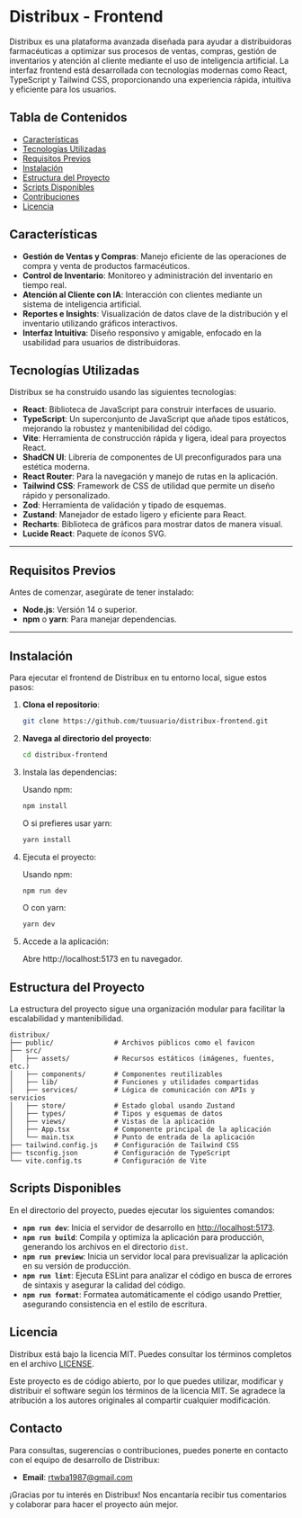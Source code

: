 # Distribux - Frontend

Distribux es una plataforma avanzada diseñada para ayudar a distribuidoras farmacéuticas a optimizar sus procesos de ventas, compras, gestión de inventarios y atención al cliente mediante el uso de inteligencia artificial. La interfaz frontend está desarrollada con tecnologías modernas como React, TypeScript y Tailwind CSS, proporcionando una experiencia rápida, intuitiva y eficiente para los usuarios.

## Tabla de Contenidos

- [Características](#características)
- [Tecnologías Utilizadas](#tecnologías-utilizadas)
- [Requisitos Previos](#requisitos-previos)
- [Instalación](#instalación)
- [Estructura del Proyecto](#estructura-del-proyecto)
- [Scripts Disponibles](#scripts-disponibles)
- [Contribuciones](#contribuciones)
- [Licencia](#licencia)

## Características

- **Gestión de Ventas y Compras**: Manejo eficiente de las operaciones de compra y venta de productos farmacéuticos.
- **Control de Inventario**: Monitoreo y administración del inventario en tiempo real.
- **Atención al Cliente con IA**: Interacción con clientes mediante un sistema de inteligencia artificial.
- **Reportes e Insights**: Visualización de datos clave de la distribución y el inventario utilizando gráficos interactivos.
- **Interfaz Intuitiva**: Diseño responsivo y amigable, enfocado en la usabilidad para usuarios de distribuidoras.

## Tecnologías Utilizadas

Distribux se ha construido usando las siguientes tecnologías:

- **React**: Biblioteca de JavaScript para construir interfaces de usuario.
- **TypeScript**: Un superconjunto de JavaScript que añade tipos estáticos, mejorando la robustez y mantenibilidad del código.
- **Vite**: Herramienta de construcción rápida y ligera, ideal para proyectos React.
- **ShadCN UI**: Librería de componentes de UI preconfigurados para una estética moderna.
- **React Router**: Para la navegación y manejo de rutas en la aplicación.
- **Tailwind CSS**: Framework de CSS de utilidad que permite un diseño rápido y personalizado.
- **Zod**: Herramienta de validación y tipado de esquemas.
- **Zustand**: Manejador de estado ligero y eficiente para React.
- **Recharts**: Biblioteca de gráficos para mostrar datos de manera visual.
- **Lucide React**: Paquete de íconos SVG.

---

## Requisitos Previos

Antes de comenzar, asegúrate de tener instalado:

- **Node.js**: Versión 14 o superior.
- **npm** o **yarn**: Para manejar dependencias.

---

## Instalación

Para ejecutar el frontend de Distribux en tu entorno local, sigue estos pasos:

1. **Clona el repositorio**:

    ```bash
    git clone https://github.com/tuusuario/distribux-frontend.git
    ```

2. **Navega al directorio del proyecto**:

    ```bash
    cd distribux-frontend
    ```

3. Instala las dependencias:

    Usando npm:

    ```bash
    npm install
    ```

    O si prefieres usar yarn:

    ```bash
    yarn install
    ```

4. Ejecuta el proyecto:

    Usando npm:

    ```bash
    npm run dev
    ```

    O con yarn:

    ```bash
    yarn dev
    ```

5. Accede a la aplicación:

    Abre http://localhost:5173 en tu navegador.

## Estructura del Proyecto

La estructura del proyecto sigue una organización modular para facilitar la escalabilidad y mantenibilidad.

```plaintext
distribux/
├── public/               # Archivos públicos como el favicon
├── src/
│   ├── assets/           # Recursos estáticos (imágenes, fuentes, etc.)
│   ├── components/       # Componentes reutilizables
│   ├── lib/              # Funciones y utilidades compartidas
│   ├── services/         # Lógica de comunicación con APIs y servicios 
│   ├── store/            # Estado global usando Zustand
│   ├── types/            # Tipos y esquemas de datos
│   ├── views/            # Vistas de la aplicación
│   ├── App.tsx           # Componente principal de la aplicación
│   └── main.tsx          # Punto de entrada de la aplicación
├── tailwind.config.js    # Configuración de Tailwind CSS
├── tsconfig.json         # Configuración de TypeScript
└── vite.config.ts        # Configuración de Vite
```

## Scripts Disponibles

En el directorio del proyecto, puedes ejecutar los siguientes comandos:

- **`npm run dev`**: Inicia el servidor de desarrollo en [http://localhost:5173](http://localhost:5173).
- **`npm run build`**: Compila y optimiza la aplicación para producción, generando los archivos en el directorio `dist`.
- **`npm run preview`**: Inicia un servidor local para previsualizar la aplicación en su versión de producción.
- **`npm run lint`**: Ejecuta ESLint para analizar el código en busca de errores de sintaxis y asegurar la calidad del código.
- **`npm run format`**: Formatea automáticamente el código usando Prettier, asegurando consistencia en el estilo de escritura.

## Licencia

Distribux está bajo la licencia MIT. Puedes consultar los términos completos en el archivo [LICENSE](LICENSE).

Este proyecto es de código abierto, por lo que puedes utilizar, modificar y distribuir el software según los términos de la licencia MIT. Se agradece la atribución a los autores originales al compartir cualquier modificación.

## Contacto

Para consultas, sugerencias o contribuciones, puedes ponerte en contacto con el equipo de desarrollo de Distribux:

- **Email**: [rtwba1987@gmail.com](mailto:rtwba1987@gmail.com)

¡Gracias por tu interés en Distribux! Nos encantaría recibir tus comentarios y colaborar para hacer el proyecto aún mejor.
